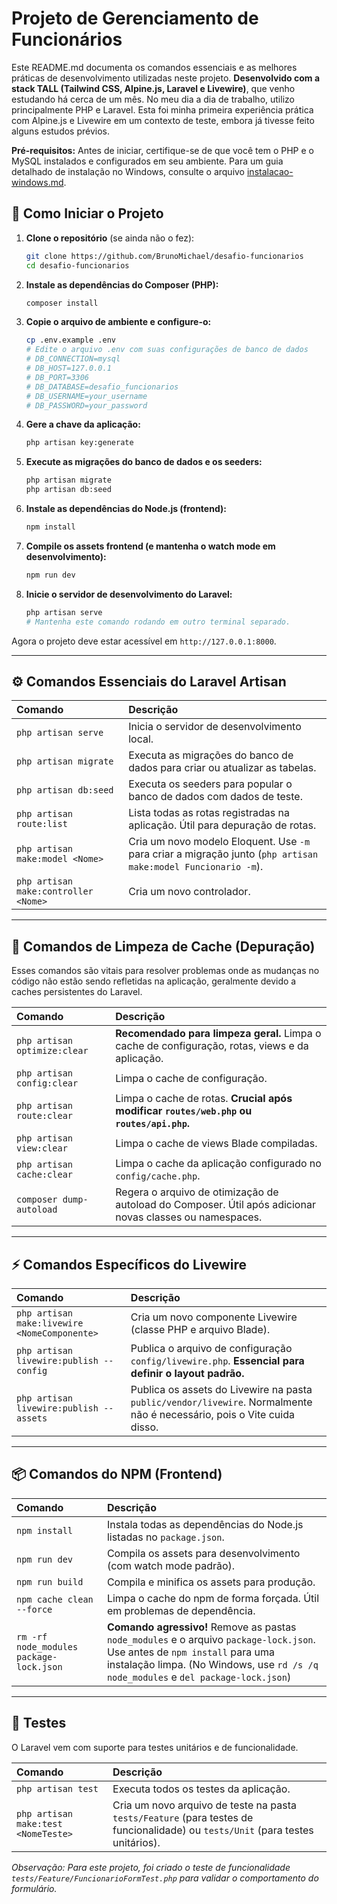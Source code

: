# Projeto de Gerenciamento de Funcionários

Este README.md documenta os comandos essenciais e as melhores práticas de desenvolvimento utilizadas neste projeto. **Desenvolvido com a stack TALL (Tailwind CSS, Alpine.js, Laravel e Livewire)**, que venho estudando há cerca de um mês. No meu dia a dia de trabalho, utilizo principalmente PHP e Laravel. Esta foi minha primeira experiência prática com Alpine.js e Livewire em um contexto de teste, embora já tivesse feito alguns estudos prévios.

**Pré-requisitos:**
Antes de iniciar, certifique-se de que você tem o PHP e o MySQL instalados e configurados em seu ambiente. Para um guia detalhado de instalação no Windows, consulte o arquivo [instalacao-windows.md](instalacao-windows.md).

## 🚀 Como Iniciar o Projeto

1.  **Clone o repositório** (se ainda não o fez):

    ```bash
    git clone https://github.com/BrunoMichael/desafio-funcionarios
    cd desafio-funcionarios
    ```

2.  **Instale as dependências do Composer (PHP):**

    ```bash
    composer install
    ```

3.  **Copie o arquivo de ambiente e configure-o:**

    ```bash
    cp .env.example .env
    # Edite o arquivo .env com suas configurações de banco de dados
    # DB_CONNECTION=mysql
    # DB_HOST=127.0.0.1
    # DB_PORT=3306
    # DB_DATABASE=desafio_funcionarios
    # DB_USERNAME=your_username
    # DB_PASSWORD=your_password
    ```

4.  **Gere a chave da aplicação:**

    ```bash
    php artisan key:generate
    ```

5.  **Execute as migrações do banco de dados e os seeders:**

    ```bash
    php artisan migrate
    php artisan db:seed
    ```

6.  **Instale as dependências do Node.js (frontend):**

    ```bash
    npm install
    ```

7.  **Compile os assets frontend (e mantenha o watch mode em desenvolvimento):**

    ```bash
    npm run dev
    ```

8.  **Inicie o servidor de desenvolvimento do Laravel:**

    ```bash
    php artisan serve
    # Mantenha este comando rodando em outro terminal separado.
    ```

Agora o projeto deve estar acessível em `http://127.0.0.1:8000`.

-----

## ⚙️ Comandos Essenciais do Laravel Artisan

| Comando                        | Descrição                                                                                                    |
| :----------------------------- | :----------------------------------------------------------------------------------------------------------- |
| `php artisan serve`            | Inicia o servidor de desenvolvimento local.                                                                  |
| `php artisan migrate`          | Executa as migrações do banco de dados para criar ou atualizar as tabelas.                                   |
| `php artisan db:seed`          | Executa os seeders para popular o banco de dados com dados de teste.                                         |
| `php artisan route:list`       | Lista todas as rotas registradas na aplicação. Útil para depuração de rotas.                                 |
| `php artisan make:model <Nome>`| Cria um novo modelo Eloquent. Use `-m` para criar a migração junto (`php artisan make:model Funcionario -m`). |
| `php artisan make:controller <Nome>` | Cria um novo controlador.                                                                              |

-----

## 🧹 Comandos de Limpeza de Cache (Depuração)

Esses comandos são vitais para resolver problemas onde as mudanças no código não estão sendo refletidas na aplicação, geralmente devido a caches persistentes do Laravel.

| Comando                      | Descrição                                                                                             |
| :--------------------------- | :---------------------------------------------------------------------------------------------------- |
| `php artisan optimize:clear` | **Recomendado para limpeza geral.** Limpa o cache de configuração, rotas, views e da aplicação.       |
| `php artisan config:clear`   | Limpa o cache de configuração.                                                                        |
| `php artisan route:clear`    | Limpa o cache de rotas. **Crucial após modificar `routes/web.php` ou `routes/api.php`.** |
| `php artisan view:clear`     | Limpa o cache de views Blade compiladas.                                                              |
| `php artisan cache:clear`    | Limpa o cache da aplicação configurado no `config/cache.php`.                                         |
| `composer dump-autoload`     | Regera o arquivo de otimização de autoload do Composer. Útil após adicionar novas classes ou namespaces. |

-----

## ⚡ Comandos Específicos do Livewire

| Comando                          | Descrição                                                                     |
| :------------------------------- | :---------------------------------------------------------------------------- |
| `php artisan make:livewire <NomeComponente>` | Cria um novo componente Livewire (classe PHP e arquivo Blade).          |
| `php artisan livewire:publish --config` | Publica o arquivo de configuração `config/livewire.php`. **Essencial para definir o layout padrão.** |
| `php artisan livewire:publish --assets` | Publica os assets do Livewire na pasta `public/vendor/livewire`. Normalmente não é necessário, pois o Vite cuida disso. |

-----

## 📦 Comandos do NPM (Frontend)

| Comando                          | Descrição                                                                                                              |
| :------------------------------- | :--------------------------------------------------------------------------------------------------------------------- |
| `npm install`                    | Instala todas as dependências do Node.js listadas no `package.json`.                                                    |
| `npm run dev`                    | Compila os assets para desenvolvimento (com watch mode padrão).                                                         |
| `npm run build`                  | Compila e minifica os assets para produção.                                                                            |
| `npm cache clean --force`        | Limpa o cache do npm de forma forçada. Útil em problemas de dependência.                                               |
| `rm -rf node_modules package-lock.json` | **Comando agressivo\!** Remove as pastas `node_modules` e o arquivo `package-lock.json`. Use antes de `npm install` para uma instalação limpa. (No Windows, use `rd /s /q node_modules` e `del package-lock.json`) |

-----

## 🧪 Testes

O Laravel vem com suporte para testes unitários e de funcionalidade.

| Comando             | Descrição                                                                                                                              |
| :------------------ | :------------------------------------------------------------------------------------------------------------------------------------- |
| `php artisan test`  | Executa todos os testes da aplicação.                                                                                                  |
| `php artisan make:test <NomeTeste>` | Cria um novo arquivo de teste na pasta `tests/Feature` (para testes de funcionalidade) ou `tests/Unit` (para testes unitários). |

*Observação: Para este projeto, foi criado o teste de funcionalidade `tests/Feature/FuncionarioFormTest.php` para validar o comportamento do formulário.*
